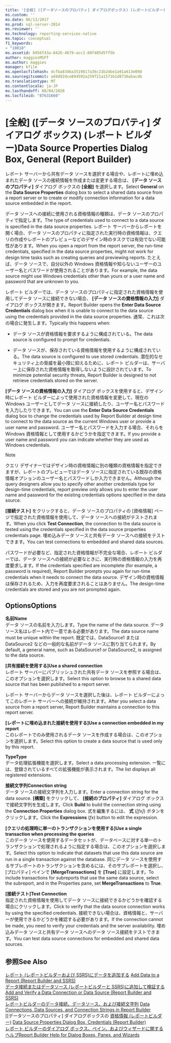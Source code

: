 ```yaml
---
title: '[全般] ([データソースのプロパティ] ダイアログボックス) (レポートビルダー) |Microsoft Docs'
ms.custom: ''
ms.date: 06/13/2017
ms.prod: sql-server-2014
ms.reviewer: ''
ms.technology: reporting-services-native
ms.topic: conceptual
f1_keywords:
- "10018"
ms.assetid: b956f43a-8426-4679-acc1-00f405d5ff5b
author: maggiesMSFT
ms.author: maggies
manager: kfile
ms.openlocfilehash: dcfba8346a3519817a36c21b24be1a91a613e098
ms.sourcegitcommit: ad4d92dce894592a259721a1571b1d8736abacdb
ms.translationtype: MT
ms.contentlocale: ja-JP
ms.lasthandoff: 08/04/2020
ms.locfileid: "87631660"
---
```

# <a name="data-source-properties-dialog-box-general-report-builder"></a><span data-ttu-id="73272-102">[全般] ([データ ソースのプロパティ] ダイアログ ボックス) (レポート ビルダー)</span><span class="sxs-lookup"><span data-stu-id="73272-102">Data Source Properties Dialog Box, General (Report Builder)</span></span>
  <span data-ttu-id="73272-103">レポート サーバーから共有データ ソースを選択する場合や、レポートに埋め込まれたデータ ソースの接続情報を作成または変更する場合は、 **[データ ソースのプロパティ]** ダイアログ ボックスの **[全般]** を選択します。</span><span class="sxs-lookup"><span data-stu-id="73272-103">Select **General** on the **Data Source Properties** dialog box to select a shared data source from a report server or to create or modify connection information for a data source embedded in the report.</span></span>  
  
 <span data-ttu-id="73272-104">データ ソースへの接続に使用される資格情報の種類は、データ ソースのプロパティで指定します。</span><span class="sxs-lookup"><span data-stu-id="73272-104">The type of credentials used to connect to a data source is specified in the data source properties.</span></span> <span data-ttu-id="73272-105">レポート サーバーからレポートを開く場合、データ ソースのプロパティに指定された実行時の資格情報は、クエリの作成やレポートのプレビューなどのデザイン時のタスクでは有効でない可能性があります。</span><span class="sxs-lookup"><span data-stu-id="73272-105">When you open a report from the report server, the run-time credentials, specified in the data source properties, might not work for design time tasks such as creating queries and previewing reports.</span></span> <span data-ttu-id="73272-106">たとえば、データ ソースで、自分以外の Windows 資格情報や知らないユーザーのユーザー名とパスワードが使用されることがあります。</span><span class="sxs-lookup"><span data-stu-id="73272-106">For example, the data source might use Windows credentials other than yours or a user name and password that are unknown to you.</span></span>  
  
 <span data-ttu-id="73272-107">レポート ビルダーでは、データ ソースのプロパティに指定された資格情報を使用してデータ ソースに接続できない場合、 **[データ ソースの資格情報の入力]** ダイアログ ボックスが開きます。</span><span class="sxs-lookup"><span data-stu-id="73272-107">Report Builder opens the **Enter Data Source Credentials** dialog box when it is unable to connect to the data source using the credentials provided in the data source properties.</span></span> <span data-ttu-id="73272-108">通常、これは次の場合に発生します。</span><span class="sxs-lookup"><span data-stu-id="73272-108">Typically this happens when:</span></span>  
  
-   <span data-ttu-id="73272-109">データ ソースが資格情報を要求するように構成されている。</span><span class="sxs-lookup"><span data-stu-id="73272-109">The data source is configured to prompt for credentials.</span></span>  
  
-   <span data-ttu-id="73272-110">データ ソースが、保存されている資格情報を使用するように構成されている。</span><span class="sxs-lookup"><span data-stu-id="73272-110">The data source is configured to use stored credentials.</span></span>  <span data-ttu-id="73272-111">潜在的なセキュリティ上の脅威を最小限に抑えるために、レポート ビルダーは、サーバー上に保存された資格情報を取得しないように設計されています。</span><span class="sxs-lookup"><span data-stu-id="73272-111">To minimize potential security threats, Report Builder is designed to not retrieve credentials stored on the server.</span></span>  
  
 <span data-ttu-id="73272-112">**[データ ソースの資格情報の入力]** ダイアログ ボックスを使用すると、デザイン時にレポート ビルダーによって使用された資格情報を変更して、現在の Windows ユーザーとしてデータ ソースに接続したり、ユーザー名とパスワードを入力したりできます。</span><span class="sxs-lookup"><span data-stu-id="73272-112">You can use the **Enter Data Source Credentials** dialog box to change the credentials used by Report Builder at design time to connect to the data source as the current Windows user or provide a user name and password.</span></span> <span data-ttu-id="73272-113">ユーザー名とパスワードを入力する場合、それらを Windows 資格情報として使用するかどうかを指定できます。</span><span class="sxs-lookup"><span data-stu-id="73272-113">If you provide a user name and password you can indicate whether they are used as Windows credentials.</span></span>  
  
> [!NOTE]  
>  <span data-ttu-id="73272-114">クエリ デザイナーではデザイン時の資格情報に別の種類の資格情報を指定できますが、レポートのプレビューではデータ ソースに指定されている既存の資格情報オプションのユーザー名とパスワードしか入力できません。</span><span class="sxs-lookup"><span data-stu-id="73272-114">Although the query designers allow you to specify other another credentials type for design-time credentials, report preview only allows you to enter the user name and password for the existing credentials options specified in the data source.</span></span>  
  
 <span data-ttu-id="73272-115">**[接続テスト]** をクリックすると、データ ソースのプロパティの [資格情報] ページで指定された資格情報を使用して、データ ソースへの接続がテストされます。</span><span class="sxs-lookup"><span data-stu-id="73272-115">When you click **Test Connection**, the connection to the data source is tested using the credentials specified in the data source properties credentials page.</span></span> <span data-ttu-id="73272-116">埋め込みデータ ソースと共有データ ソースへの接続をテストできます。</span><span class="sxs-lookup"><span data-stu-id="73272-116">You can test connections to embedded and shared data sources.</span></span>  
  
 <span data-ttu-id="73272-117">パスワードが必要など、指定された資格情報が不完全な場合、レポート ビルダーでは、データ ソースへの接続が必要なときに、実行時の資格情報の入力を再度要求します。</span><span class="sxs-lookup"><span data-stu-id="73272-117">If the credentials specified are incomplete (for example, a password is required), Report Builder prompts you again for run-time credentials when it needs to connect the data source.</span></span> <span data-ttu-id="73272-118">デザイン時の資格情報は保存されるため、入力を再度要求されることはありません。</span><span class="sxs-lookup"><span data-stu-id="73272-118">The design-time credentials are stored and you are not prompted again.</span></span>  
  
## <a name="options"></a><span data-ttu-id="73272-119">Options</span><span class="sxs-lookup"><span data-stu-id="73272-119">Options</span></span>  
 <span data-ttu-id="73272-120">**名前**</span><span class="sxs-lookup"><span data-stu-id="73272-120">**Name**</span></span>  
 <span data-ttu-id="73272-121">データ ソースの名前を入力します。</span><span class="sxs-lookup"><span data-stu-id="73272-121">Type the name of the data source.</span></span> <span data-ttu-id="73272-122">データ ソース名はレポート内で一意である必要があります。</span><span class="sxs-lookup"><span data-stu-id="73272-122">The data source name must be unique within the report.</span></span> <span data-ttu-id="73272-123">既定では、DataSource1 または DataSource2 などの一般的な名前がデータ ソースに割り当てられます。</span><span class="sxs-lookup"><span data-stu-id="73272-123">By default, a general name, such as DataSource1 or DataSource2, is assigned to the data source.</span></span>  
  
 <span data-ttu-id="73272-124">**[共有接続を使用する]**</span><span class="sxs-lookup"><span data-stu-id="73272-124">**Use a shared connection**</span></span>  
 <span data-ttu-id="73272-125">レポート サーバーにパブリッシュされた共有データ ソースを参照する場合は、このオプションを選択します。</span><span class="sxs-lookup"><span data-stu-id="73272-125">Select this option to browse to a shared data source that has been published to a report server.</span></span>  
  
 <span data-ttu-id="73272-126">レポート サーバーからデータ ソースを選択した後は、レポート ビルダーによってこのレポート サーバーへの接続が維持されます。</span><span class="sxs-lookup"><span data-stu-id="73272-126">After you select a data source from a report server, Report Builder maintains a connection to this report server.</span></span>  
  
 <span data-ttu-id="73272-127">**[レポートに埋め込まれた接続を使用する]**</span><span class="sxs-lookup"><span data-stu-id="73272-127">**Use a connection embedded in my report**</span></span>  
 <span data-ttu-id="73272-128">このレポートでのみ使用されるデータ ソースを作成する場合は、このオプションを選択します。</span><span class="sxs-lookup"><span data-stu-id="73272-128">Select this option to create a data source that is used only by this report.</span></span>  
  
 <span data-ttu-id="73272-129">**Type**</span><span class="sxs-lookup"><span data-stu-id="73272-129">**Type**</span></span>  
 <span data-ttu-id="73272-130">データ処理拡張機能を選択します。</span><span class="sxs-lookup"><span data-stu-id="73272-130">Select a data processing extension.</span></span> <span data-ttu-id="73272-131">一覧には、登録されているすべての拡張機能が表示されます。</span><span class="sxs-lookup"><span data-stu-id="73272-131">The list displays all registered extensions.</span></span>  
  
 <span data-ttu-id="73272-132">**接続文字列**</span><span class="sxs-lookup"><span data-stu-id="73272-132">**Connection string**</span></span>  
 <span data-ttu-id="73272-133">データ ソースの接続文字列を入力します。</span><span class="sxs-lookup"><span data-stu-id="73272-133">Enter a connection string for the data source.</span></span> <span data-ttu-id="73272-134">**[構築]** をクリックして、 **[接続のプロパティ]** ダイアログ ボックスで接続文字列を生成します。</span><span class="sxs-lookup"><span data-stu-id="73272-134">Click **Build** to build the connection string using the **Connection Properties** dialog box.</span></span> <span data-ttu-id="73272-135">式を編集するには、 **式** (*[fx]*) ボタンをクリックします。</span><span class="sxs-lookup"><span data-stu-id="73272-135">Click the **Expressions** (*fx*) button to edit the expression.</span></span>  
  
 <span data-ttu-id="73272-136">**[クエリの処理時に単一のトランザクションを使用する]**</span><span class="sxs-lookup"><span data-stu-id="73272-136">**Use a single transaction when processing the queries**</span></span>  
 <span data-ttu-id="73272-137">このデータ ソースを使用するデータセットが、データベースに対する単一のトランザクションで処理されるように指定する場合は、このオプションを選択します。</span><span class="sxs-lookup"><span data-stu-id="73272-137">Select this option to indicate that datasets that use this data source are run in a single transaction against the database.</span></span> <span data-ttu-id="73272-138">同じデータ ソースを使用するサブレポートのトランザクションを含めるには、そのサブレポートを選択し、[プロパティ] ペインで **[MergeTransactions]** を **[True]** に設定します。</span><span class="sxs-lookup"><span data-stu-id="73272-138">To include transactions for subreports that use the same data source, select the subreport, and in the Properties pane, set **MergeTransactions** to **True**.</span></span>  
  
 <span data-ttu-id="73272-139">**[接続テスト]**</span><span class="sxs-lookup"><span data-stu-id="73272-139">**Test Connection**</span></span>  
 <span data-ttu-id="73272-140">指定された資格情報を使用してデータ ソースに接続できるかどうかを確認する場合にクリックします。</span><span class="sxs-lookup"><span data-stu-id="73272-140">Click to verify that the data source connection works by using the specified credentials.</span></span> <span data-ttu-id="73272-141">接続できない場合は、資格情報と、サーバーが使用できるかどうかを確認する必要があります。</span><span class="sxs-lookup"><span data-stu-id="73272-141">If the connection cannot be made, you need to verify your credentials and the server availability.</span></span> <span data-ttu-id="73272-142">埋め込みデータ ソースと共有データ ソースへのデータ ソース接続をテストできます。</span><span class="sxs-lookup"><span data-stu-id="73272-142">You can test data source connections for embedded and shared data sources.</span></span>  
  
## <a name="see-also"></a><span data-ttu-id="73272-143">参照</span><span class="sxs-lookup"><span data-stu-id="73272-143">See Also</span></span>  
 <span data-ttu-id="73272-144">[レポート &#40;レポートビルダーおよび SSRS&#41;にデータを追加する](report-data/report-datasets-ssrs.md) </span><span class="sxs-lookup"><span data-stu-id="73272-144">[Add Data to a Report &#40;Report Builder and SSRS&#41;](report-data/report-datasets-ssrs.md) </span></span>  
 <span data-ttu-id="73272-145">[データ接続またはデータソース &#40;レポートビルダーと SSRS&#41;に追加して検証する](report-data/add-and-verify-a-data-connection-report-builder-and-ssrs.md) </span><span class="sxs-lookup"><span data-stu-id="73272-145">[Add and Verify a Data Connection or Data Source &#40;Report Builder and SSRS&#41;](report-data/add-and-verify-a-data-connection-report-builder-and-ssrs.md) </span></span>  
 <span data-ttu-id="73272-146">[レポートビルダーのデータ接続、データソース、および接続文字列](../../2014/reporting-services/data-connections-data-sources-and-connection-strings-in-report-builder.md) </span><span class="sxs-lookup"><span data-stu-id="73272-146">[Data Connections, Data Sources, and Connection Strings in Report Builder](../../2014/reporting-services/data-connections-data-sources-and-connection-strings-in-report-builder.md) </span></span>  
 <span data-ttu-id="73272-147">[[データソースのプロパティ] ダイアログボックスの [資格情報 &#40;レポートビルダー&#41;](../../2014/reporting-services/data-source-properties-dialog-box-credentials-report-builder.md) </span><span class="sxs-lookup"><span data-stu-id="73272-147">[Data Source Properties Dialog Box, Credentials &#40;Report Builder&#41;](../../2014/reporting-services/data-source-properties-dialog-box-credentials-report-builder.md) </span></span>  
 [<span data-ttu-id="73272-148">レポート ビルダーのダイアログ ボックス、ペイン、およびウィザードに関するヘルプ</span><span class="sxs-lookup"><span data-stu-id="73272-148">Report Builder Help for Dialog Boxes, Panes, and Wizards</span></span>](../../2014/reporting-services/report-builder-help-for-dialog-boxes-panes-and-wizards.md)  
  
  
